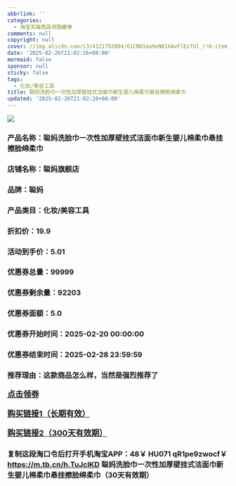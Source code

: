 ```yaml
---
abbrlink: ''
categories:
  - 淘宝天猫商品领隐藏券
comments: null
copyright: null
cover: //img.alicdn.com/i3/4121702884/O1CN01ma9eN81XAvFlEzTUl_!!0-item_pic.jpg
date: '2025-02-26T21:02:26+08:00'
mermaid: false
sponsor: null
sticky: false
tags:
  - 化妆/美容工具
title: 聪妈洗脸巾一次性加厚壁挂式洁面巾新生婴儿棉柔巾悬挂擦脸绵柔巾
updated: '2025-02-26T21:02:26+08:00'
--- 
```


![](//img.alicdn.com/i3/4121702884/O1CN01ma9eN81XAvFlEzTUl_!!0-item_pic.jpg)

### 产品名称：聪妈洗脸巾一次性加厚壁挂式洁面巾新生婴儿棉柔巾悬挂擦脸绵柔巾
### 店铺名称：聪妈旗舰店
### 品牌：聪妈
### 产品类目：化妆/美容工具
### 折扣价：19.9
### 活动到手价：5.01
### 优惠券总量：99999
### 优惠券剩余量：92203
### 优惠券面额：5.0
### 优惠券开始时间：2025-02-20 00:00:00	
### 优惠券结束时间：2025-02-28 23:59:59	
### 推荐理由：这款商品怎么样，当然是强烈推荐了

<p style="font-size: 18px; font-weight: bold;">
  <a href="这款商品太牛了！销售太火爆以至于没有设置" target="_blank">点击领券</a>
</p>
<p style="font-size: 18px; font-weight: bold;">
  <a href="https://s.click.taobao.com/t?e=m%3D2%26s%3DXDmAcG5QeRlw4vFB6t2Z2ueEDrYVVa64K7Vc7tFgwiHjf2vlNIV67uW8xal2bDKcQev46Oo1utT3ID%2FV1RqsF4wnCJeELi4I%2FIEn%2BS1IjHAB0ghlTd7WlZVm%2FOAUUFw71qrpxiwMoCNxc1AtbZGVS8rgTsISe59jythAMIPh5nYLZMqoQW%2BfuKGzo1lVxIioLA5bzT4SJda9HkPz%2FdTVwMGqr9RAo0lFT5rwWquX%2Bay4f6vr0lCsaXXOBjTTwpBA1D%2BraoirfbiRmfcD0XF1fgX7qpY2hN8aTc7jC1Dcr3STwglqre%2FscgDU%2BRun0GyrmUqVMk%2BfKsyiZ%2BQMlGz6FQ%3D%3D" target="_blank">购买链接1（长期有效）</a>
</p>
<p style="font-size: 18px; font-weight: bold;">
  <a href="https://s.click.taobao.com/2byGRYs" target="_blank">购买链接2（300天有效期）</a>
</p>

### 复制这段淘口令后打开手机淘宝APP：48￥ HU071 qR1pe9zwocf￥ https://m.tb.cn/h.TuJclKD  聪妈洗脸巾一次性加厚壁挂式洁面巾新生婴儿棉柔巾悬挂擦脸绵柔巾（30天有效期）
